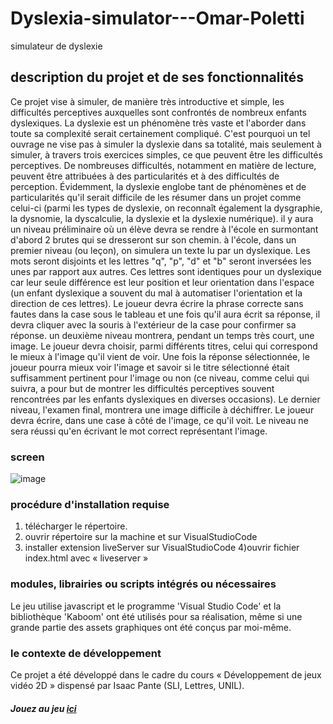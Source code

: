 # Dyslexia-simulator---Omar-Poletti
simulateur de dyslexie

## description du projet et de ses fonctionnalités

Ce projet vise à simuler, de manière très introductive et simple, les difficultés perceptives auxquelles sont confrontés de nombreux enfants dyslexiques. La dyslexie est un phénomène très vaste et l'aborder dans toute sa complexité serait certainement compliqué. C'est pourquoi un tel ouvrage ne vise pas à simuler la dyslexie dans sa totalité, mais seulement à simuler, à travers trois exercices simples, ce que peuvent être les difficultés perceptives. De nombreuses difficultés, notamment en matière de lecture, peuvent être attribuées à des particularités et à des difficultés de perception.  Évidemment, la dyslexie englobe tant de phénomènes et de particularités qu'il serait difficile de les résumer dans un projet comme celui-ci (parmi les types de dyslexie, on reconnaît également la dysgraphie, la dysnomie, la dyscalculie, la dyslexie et la dyslexie numérique). 
il y aura un niveau préliminaire où un élève devra se rendre à l'école en surmontant d'abord 2 brutes qui se dresseront sur son chemin. 
à l'école, dans un premier niveau (ou leçon), on simulera un texte lu par un dyslexique. Les mots seront disjoints et les lettres "q", "p", "d" et "b" seront inversées les unes par rapport aux autres. Ces lettres sont identiques pour un dyslexique car leur seule différence est leur position et leur orientation dans l'espace (un enfant dyslexique a souvent du mal à automatiser l'orientation et la direction de ces lettres).  Le joueur devra écrire la phrase correcte sans fautes dans la case sous le tableau et une fois qu'il aura écrit sa réponse, il devra cliquer avec la souris à l'extérieur de la case pour confirmer sa réponse. 
un deuxième niveau montrera, pendant un temps très court, une image. Le joueur devra choisir, parmi différents titres, celui qui correspond le mieux à l'image qu'il vient de voir. Une fois la réponse sélectionnée, le joueur pourra mieux voir l'image et savoir si le titre sélectionné était suffisamment pertinent pour l'image ou non (ce niveau, comme celui qui suivra, a pour but de montrer les difficultés perceptives souvent rencontrées par les enfants dyslexiques en diverses occasions). Le dernier niveau, l'examen final, montrera une image difficile à déchiffrer. Le joueur devra écrire, dans une case à côté de l'image, ce qu'il voit. Le niveau ne sera réussi qu'en écrivant le mot correct représentant l'image. 

### screen
![image](https://user-images.githubusercontent.com/105658013/183978733-48861841-f179-4ffb-92dc-bc8a11e6c318.png)

### procédure d'installation requise
1) télécharger le répertoire. 
2) ouvrir répertoire sur la machine et sur VisualStudioCode
3) installer extension liveServer sur VisualStudioCode
4)ouvrir fichier index.html avec « liveserver »

### modules, librairies ou scripts intégrés ou nécessaires 
Le jeu utilise javascript et le programme 'Visual Studio Code' et la bibliothèque 'Kaboom' ont été utilisés pour sa réalisation, même si une grande partie des assets graphiques ont été conçus par moi-même. 

### le contexte de développement
Ce projet a été développé dans le cadre du cours « Développement de jeux vidéo 2D » dispensé par Isaac Pante (SLI, Lettres, UNIL).



##### Jouez au jeu [ici](https://kawaraccoon.github.io/Dyslexia-simulator---Omar-Poletti/dislessia%202/)
